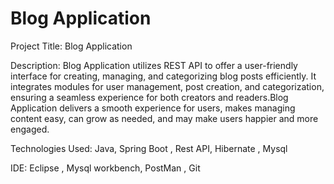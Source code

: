 # Blog Application

Project Title: Blog Application

Description:
 Blog Application utilizes REST API to offer a user-friendly interface for creating, managing, and categorizing blog posts efficiently. It integrates modules for user management, post creation, and categorization, ensuring a seamless experience for both creators and   readers.Blog Application delivers a smooth experience for users, makes managing content easy, can grow as needed, and may make users happier and more engaged.

Technologies  Used: Java, Spring Boot , Rest API, Hibernate , Mysql

IDE: Eclipse , Mysql workbench, PostMan , Git 

